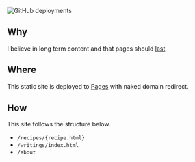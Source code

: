 ![GitHub deployments](https://img.shields.io/github/deployments/aefhm/blog/blog%20(production)?label=Publish)

## Why
I believe in long term content and that pages should [last](https://jeffhuang.com/designed_to_last/).

## Where
This static site is deployed to [Pages](https://developers.cloudflare.com/pages/) with naked domain redirect.

## How
This site follows the structure below.

- `/recipes/{recipe.html}`
- `/writings/index.html`
- `/about`
